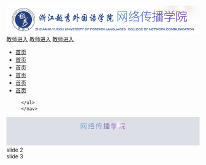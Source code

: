 <html>
<head>
<meta charset="utf-8">
<title>网传官网</title>
<link rel="stylesheet" type="text/css" href="style.css"/>
<link rel="stylesheet" type="text/css" href="swiper-3.4.0.min.css" />
</head>
<body>
<div class="content">
   <div class="header">
     <img src="logo.png">
        <div class="quickLink">
            <a href="#">教师进入</a>
            <a href="#">教师进入</a>
            <a href="#">教师进入</a>
        </div>
   </div>
</div>
<div class="nav">
   <nav>
      <ul>
         <a href="#"><li>首页</li> </a>
         <a href="#"><li>首页</li> </a> 
         <a href="#"><li>首页</li> </a>
         <a href="#"><li>首页</li> </a>
         <a href="#"><li>首页</li> </a>
         <a href="#"><li>首页</li> </a>
      
	  </ul>
	  </nav>
   </div>
   <div class="swiper-container">
     <div class="swiper-wrapper">
	   <div class="banner swiper-slide"><img src="banner1.jpg"></div>
	   <div class="swiper-slide">slide 2</div>
	   <div class="swiper-slide">slide 3</div>
	 </div>
 </div>
	 <!--如果需要导航按钮-->
         <div class="swiper-button-prev"></div>
         <div class="swiper-button-next"></div>
</body>
<!--先安装jquery 依赖 就放在最上面-->
<script src="jquery-3.1.1.min.js"></script>
<script src="swiper.jquery.min.js"></script>
<!--标签 写js的脚本-->
<script>
  var mySlide = new Swiper('.swiper-container',{
      loop: true,
	  nextButton: '.swiper-button-next',
      nextButton: '.swiper-button-prev',
   })
   var width=$(document).width();
   var height=width*300/2000;
   $('.swiper-container').css('height',height+'px');
 </script>
 </html>
